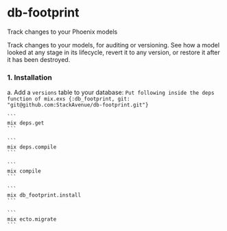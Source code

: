# db-footprint
Track changes to your Phoenix models


Track changes to your models, for auditing or versioning. See how a model looked
at any stage in its lifecycle, revert it to any version, or restore it after it
has been destroyed.


### 1. Installation


a. Add a `versions` table to your database:
	```
	Put following inside the deps function of mix.exs
	{:db_footprint, git: "git@github.com:StackAvenue/db-footprint.git"}
	```

	```
	mix deps.get
	```

	```
	mix deps.compile
	```
	
	```
    mix compile
    ```

    ```
    mix db_footprint.install
    ```

    ```
    mix ecto.migrate
    ```


